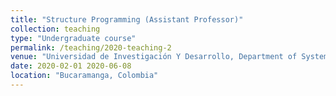 ```yaml
---
title: "Structure Programming (Assistant Professor)"
collection: teaching
type: "Undergraduate course"
permalink: /teaching/2020-teaching-2
venue: "Universidad de Investigación Y Desarrollo, Department of System Engineering"
date: 2020-02-01 2020-06-08
location: "Bucaramanga, Colombia"
---
```


